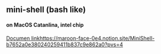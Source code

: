 ## mini-shell (bash like)

#### on MacOS Catanlina, intel chip
[Documen link](https://maroon-face-0e4.notion.site/MiniShell-b7652a0e380240259411b837c9e862a0?pvs=4)https://maroon-face-0e4.notion.site/MiniShell-b7652a0e380240259411b837c9e862a0?pvs=4
